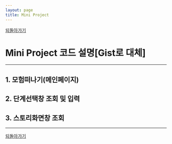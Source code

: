 ```yaml
---
layout: page
title: Mini Project
---
```


[되돌아가기](https://leesohyeon96.github.io/projects/#miniproject)

# Mini Project 코드 설명[Gist로 대체]  

***

  
## 1. 모험떠나기(메인페이지)
  <script src="https://gist.github.com/leesohyeon96/8255cda6108bbb4a8a088bf31539a8be.js"></script>  
  
##  2. 단계선택창 조회 및 입력 
  <script src="https://gist.github.com/leesohyeon96/7a27793b51feabca57b03a51a7e1b80f.js"></script>  
  
##  3. 스토리화면창 조회
  <script src="https://gist.github.com/leesohyeon96/26d6532f3eecf861de3a03cd258137e7.js"></script>
  


***  

[되돌아가기](https://leesohyeon96.github.io/projects/#miniproject)
